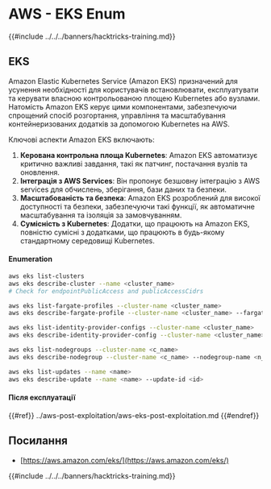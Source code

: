 # AWS - EKS Enum

{{#include ../../../banners/hacktricks-training.md}}

## EKS

Amazon Elastic Kubernetes Service (Amazon EKS) призначений для усунення необхідності для користувачів встановлювати, експлуатувати та керувати власною контрольованою площею Kubernetes або вузлами. Натомість Amazon EKS керує цими компонентами, забезпечуючи спрощений спосіб розгортання, управління та масштабування контейнеризованих додатків за допомогою Kubernetes на AWS.

Ключові аспекти Amazon EKS включають:

1. **Керована контрольна площа Kubernetes**: Amazon EKS автоматизує критично важливі завдання, такі як патчинг, постачання вузлів та оновлення.
2. **Інтеграція з AWS Services**: Він пропонує безшовну інтеграцію з AWS services для обчислень, зберігання, бази даних та безпеки.
3. **Масштабованість та безпека**: Amazon EKS розроблений для високої доступності та безпеки, забезпечуючи такі функції, як автоматичне масштабування та ізоляція за замовчуванням.
4. **Сумісність з Kubernetes**: Додатки, що працюють на Amazon EKS, повністю сумісні з додатками, що працюють в будь-якому стандартному середовищі Kubernetes.

#### Enumeration
```bash
aws eks list-clusters
aws eks describe-cluster --name <cluster_name>
# Check for endpointPublicAccess and publicAccessCidrs

aws eks list-fargate-profiles --cluster-name <cluster_name>
aws eks describe-fargate-profile --cluster-name <cluster_name> --fargate-profile-name <prof_name>

aws eks list-identity-provider-configs --cluster-name <cluster_name>
aws eks describe-identity-provider-config --cluster-name <cluster_name> --identity-provider-config <p_config>

aws eks list-nodegroups --cluster-name <c_name>
aws eks describe-nodegroup --cluster-name <c_name> --nodegroup-name <n_name>

aws eks list-updates --name <name>
aws eks describe-update --name <name> --update-id <id>
```
#### Після експлуатації

{{#ref}}
../aws-post-exploitation/aws-eks-post-exploitation.md
{{#endref}}

## Посилання

- [https://aws.amazon.com/eks/](https://aws.amazon.com/eks/)

{{#include ../../../banners/hacktricks-training.md}}
